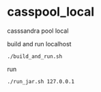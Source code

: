 casspool_local
==============

casssandra pool local

build and run localhost

`
./build_and_run.sh
`

run

`
./run_jar.sh 127.0.0.1
`
